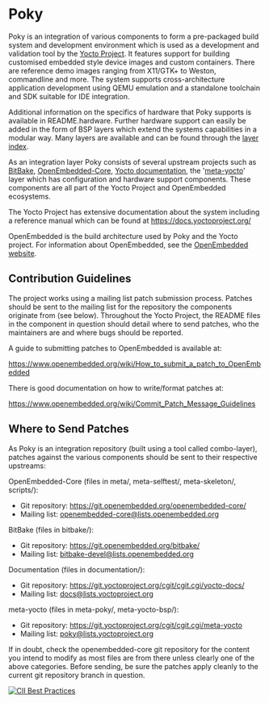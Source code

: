 Poky
====

Poky is an integration of various components to form a pre-packaged
build system and development environment which is used as a development and
validation tool by the [Yocto Project](https://www.yoctoproject.org/). It
features support for building customised embedded style device images
and custom containers. There are reference demo images ranging from X11/GTK+
 to Weston, commandline and more. The system supports cross-architecture
application development using QEMU emulation and a standalone toolchain and
SDK suitable for IDE integration.

Additional information on the specifics of hardware that Poky supports
is available in README.hardware. Further hardware support can easily be added
in the form of BSP layers which extend the systems capabilities in a modular way.
Many layers are available and can be found through the
[layer index](https://layers.openembedded.org/).

As an integration layer Poky consists of several upstream projects such as 
[BitBake](https://git.openembedded.org/bitbake/),
[OpenEmbedded-Core](https://git.openembedded.org/openembedded-core/),
[Yocto documentation](https://git.yoctoproject.org/cgit.cgi/yocto-docs/),
the '[meta-yocto](https://git.yoctoproject.org/cgit.cgi/meta-yocto/)' layer
which has configuration and hardware support components. These components
are all part of the Yocto Project and OpenEmbedded ecosystems.

The Yocto Project has extensive documentation about the system including a 
reference manual which can be found at <https://docs.yoctoproject.org/>

OpenEmbedded is the build architecture used by Poky and the Yocto project.
For information about OpenEmbedded, see the 
[OpenEmbedded website](https://www.openembedded.org/).

Contribution Guidelines
-----------------------

The project works using a mailing list patch submission process. Patches
should be sent to the mailing list for the repository the components
originate from (see below). Throughout the Yocto Project, the README
files in the component in question should detail where to send patches,
who the maintainers are and where bugs should be reported.

A guide to submitting patches to OpenEmbedded is available at:

<https://www.openembedded.org/wiki/How_to_submit_a_patch_to_OpenEmbedded>

There is good documentation on how to write/format patches at:

<https://www.openembedded.org/wiki/Commit_Patch_Message_Guidelines>

Where to Send Patches
---------------------

As Poky is an integration repository (built using a tool called combo-layer),
patches against the various components should be sent to their respective
upstreams:

OpenEmbedded-Core (files in meta/, meta-selftest/, meta-skeleton/, scripts/):

- Git repository: <https://git.openembedded.org/openembedded-core/>
- Mailing list: openembedded-core@lists.openembedded.org

BitBake (files in bitbake/):

- Git repository: <https://git.openembedded.org/bitbake/>
- Mailing list: bitbake-devel@lists.openembedded.org

Documentation (files in documentation/):

- Git repository: <https://git.yoctoproject.org/cgit/cgit.cgi/yocto-docs/>
- Mailing list: docs@lists.yoctoproject.org

meta-yocto (files in meta-poky/, meta-yocto-bsp/):

- Git repository: <https://git.yoctoproject.org/cgit/cgit.cgi/meta-yocto>
- Mailing list: poky@lists.yoctoproject.org

If in doubt, check the openembedded-core git repository for the content you
intend to modify as most files are from there unless clearly one of the above
categories. Before sending, be sure the patches apply cleanly to the current
git repository branch in question.

[![CII Best Practices](https://bestpractices.coreinfrastructure.org/projects/765/badge)](https://bestpractices.coreinfrastructure.org/projects/765)

